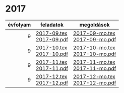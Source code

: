 # 2017

| évfolyam | feladatok | megoldások |
|---:|---|---|
| 9|[2017-09.tex](2017-09.tex) <br> [2017-09.pdf](2017-09.pdf) | [2017-09-mo.tex](2017-09-mo.tex) <br> [2017-09-mo.pdf](2017-09-mo.pdf)|
| 9|[2017-10.tex](2017-10.tex) <br> [2017-10.pdf](2017-10.pdf) | [2017-10-mo.tex](2017-10-mo.tex) <br> [2017-10-mo.pdf](2017-09-mo.pdf)|
| 9|[2017-11.tex](2017-11.tex) <br> [2017-11.pdf](2017-11.pdf) | [2017-11-mo.tex](2017-11-mo.tex) <br> [2017-11-mo.pdf](2017-09-mo.pdf)|
| 9|[2017-12.tex](2017-12.tex) <br> [2017-12.pdf](2017-12.pdf) | [2017-12-mo.tex](2017-12-mo.tex) <br> [2017-12-mo.pdf](2017-09-mo.pdf)|
